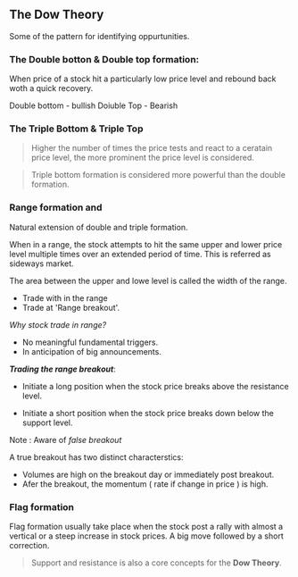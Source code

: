 ## The Dow Theory

Some of the pattern for identifying oppurtunities.

### The Double botton & Double top formation:

When price of a stock hit a particularly low price level and rebound back woth a quick recovery.

Double bottom - bullish
Doiuble Top - Bearish


### The Triple Bottom & Triple Top 

> Higher the number of times the price tests and react to a ceratain price level, the more prominent the price level is considered.

> Triple bottom formation is considered more powerful than the double formation.

### Range formation and 

Natural extension of double and triple formation.

When in a range, the stock attempts to hit the same upper and lower price level multiple times over an extended period of time.
This is referred as sideways market.

The area between the upper and lowe level is called the width of the range.

* Trade with in the range 
* Trade at 'Range breakout'.

_Why stock trade in range?_

* No meaningful fundamental triggers.
* In anticipation of big announcements. 

___Trading the range breakout___: 

* Initiate a long position when the stock price breaks above the resistance level.

* Initiate a short position when the stock price breaks down below the support level.

Note : Aware of _false breakout_

A true breakout has two distinct  characterstics:

* Volumes are high on the breakout day or immediately post breakout.
* Afer the breakout, the momentum ( rate if change in price ) is high. 

### Flag formation

Flag formation usually take place when the stock post a rally with almost a vertical or a steep increase in stock prices.
A big move followed by a short correction.

> Support and resistance is also a core concepts for the __Dow Theory__.
